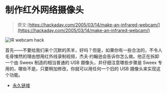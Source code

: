 # 制作红外网络摄像头

> 原文:[https://hackaday.com/2005/03/14/make-an-infrared-webcam/](https://hackaday.com/2005/03/14/make-an-infrared-webcam/)

![IR webcam hack](img/3128a5548046677019d98f7461da7099.png)

首先——不要给我们来个沉默的羔羊，好吗？但是，如果你有一些合法的，不令人毛骨悚然的理由想用红外线录制视频，杰夫·约翰逊会告诉你怎么做。他正在拆卸一个由 Sweex 制造的相当普通的 USB 摄像头，并仔细注意哪些步骤是 Sweex 专用的，哪些不是。只要稍加修改，你就可以用任何一个旧的 USB 摄像头来实现这个功能。

*   [永久链接](http://www.hoagieshouse.com/IR/)